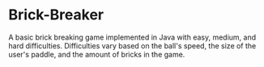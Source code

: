# Brick-Breaker
A basic brick breaking game implemented in Java with easy, medium, and hard difficulties. Difficulties vary based on the ball's speed, the size of the user's paddle, and the amount of bricks in the game.
